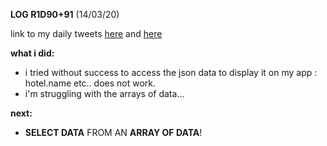 **LOG R1D90+91** (14/03/20)

link to my daily tweets [here](https://twitter.com/Nightcoder2/status/1238336817893646337) and [here](https://twitter.com/Nightcoder2/status/1238706306061647874)

**what i did:**

- i tried without success to access the json data to display it on my app : hotel.name etc.. does not work.
- i'm struggling with the arrays of data...


**next:**

- **SELECT DATA** FROM AN **ARRAY OF DATA**! 


